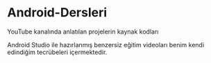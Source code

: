# Android-Dersleri
YouTube kanalında anlatılan projelerin kaynak kodları

Android Studio ile hazırlanmış benzersiz eğitim videoları benim kendi edindiğim tecrübeleri içermektedir.
